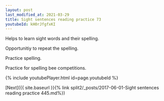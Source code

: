 ```yaml
---
layout: post
last_modified_at: 2021-03-29
title: Sight sentences reading practice 73
youtubeId: kH0rJfgfxKI
---
```

 
 
Helps to learn sight words and their spelling.

Opportunitiy to repeat the spelling. 

Practice spelling. 
 
Practice for spelling bee competitions. 
 
{% include youtubePlayer.html id=page.youtubeId %}
 
 

[Next]({{ site.baseurl }}{% link  split2/_posts/2017-06-01-Sight sentences reading practice 445.md%})
 
